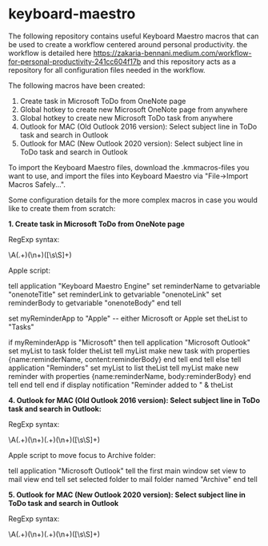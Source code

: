 # keyboard-maestro

The following repository contains useful Keyboard Maestro macros that can be used to create a workflow centered around personal productivity. the workflow is detailed here https://zakaria-bennani.medium.com/workflow-for-personal-productivity-241cc604f17b and this repository acts as a repository for all configuration files needed in the workflow.

The following macros have been created:

1. Create task in Microsoft ToDo from OneNote page
2. Global hotkey to create new Microsoft OneNote page from anywhere
3. Global hotkey to create new Microsoft ToDo task from anywhere
4. Outlook for MAC (Old Outlook 2016 version): Select subject line in ToDo task and search in Outlook
5. Outlook for MAC (New Outlook 2020 version): Select subject line in ToDo task and search in Outlook

To import the Keyboard Maestro files, download the .kmmacros-files you want to use, and import the files into Keyboard Maestro via "File->Import Macros Safely...".

Some configuration details for the more complex macros in case you would like to create them from scratch:

**1. Create task in Microsoft ToDo from OneNote page**

RegExp syntax:

\A(.+)(\n+)([\s\S]+)

Apple script:

tell application "Keyboard Maestro Engine"
	set reminderName to getvariable "onenoteTitle"
	set reminderLink to getvariable "onenoteLink"
	set reminderBody to getvariable "onenoteBody"
end tell

set myReminderApp to "Apple" -- either Microsoft or Apple
set theList to "Tasks"

if myReminderApp is "Microsoft" then
	tell application "Microsoft Outlook"
		set myList to task folder theList
		tell myList
			make new task with properties {name:reminderName, content:reminderBody}
		end tell
	end tell
else
	tell application "Reminders"
		set myList to list theList
		tell myList
			make new reminder with properties {name:reminderName, body:reminderBody}
		end tell
	end tell
end if
display notification "Reminder added to " & theList

**4. Outlook for MAC (Old Outlook 2016 version): Select subject line in ToDo task and search in Outlook:**

RegExp syntax: 

\A(.+)(\n+)(.+)(\n+)([\s\S]+)

Apple script to move focus to Archive folder:

tell application "Microsoft Outlook"
tell the first main window
set view to mail view
end tell
set selected folder to mail folder named "Archive"
end tell

**5. Outlook for MAC (New Outlook 2020 version): Select subject line in ToDo task and search in Outlook**

RegExp syntax: 

\A(.+)(\n+)(.+)(\n+)([\s\S]+)
